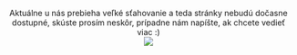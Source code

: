 <p align="center">
Aktuálne u nás prebieha veľké sťahovanie a teda stránky nebudú dočasne dostupné, skúste prosím neskôr, prípadne nám napíšte, ak chcete vedieť viac :) 
<br/>
<img src="https://i.pinimg.com/236x/d1/83/17/d1831735289d7488d61713570926dcf0.jpg">
</p>
